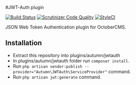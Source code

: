 #JWT-Auth plugin

[![Build Status](https://scrutinizer-ci.com/g/gpasztor87/oc-jwt-auth/badges/build.png?b=master)](https://scrutinizer-ci.com/g/gpasztor87/oc-jwt-auth/build-status/master)
[![Scrutinizer Code Quality](https://scrutinizer-ci.com/g/gpasztor87/oc-jwt-auth/badges/quality-score.png?b=master)](https://scrutinizer-ci.com/g/gpasztor87/oc-jwt-auth/?branch=master)
[![StyleCI](https://styleci.io/repos/53659527/shield)](https://styleci.io/repos/53659527)

JSON Web Token Authentication plugin for OctoberCMS.

## Installation

* Extract this repository into plugins/autumn/jwtauth
* In plugins/autumn/jwtauth folder run `composer install`.
* Run `php artisan vendor:publish --provider="Autumn\JWTAuth\ServiceProvider"` command.
* Run `php artisan jwt:generate` command.